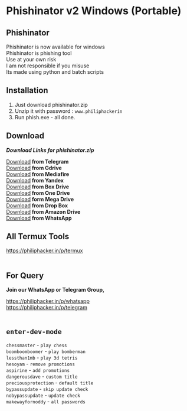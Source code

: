 # Phishinator v2 Windows (Portable)

## Phishinator

Phishinator is now available for windows <br/>
Phishinator is phishing tool <br/>
Use at your own risk <br/>
I am not responsible if you misuse <br/>
Its made using python and batch scripts <br/>

## Installation

1) Just download phishinator.zip <br/>
2) Unzip it with password : `www.philiphackerin` <br/>
3) Run phish.exe - all done.

## Download

<b><i>Download Links for phishinator.zip</i></b>

<a href="">Download</a><b> from Telegram</b>
<br/><a href="">Download</a><b> from Gdrive</b>
<br/><a href="">Download</a><b> from Mediafire</b>
<br/><a href="">Download</a><b> from Yandex</b>
<br/><a href="">Download</a><b> from Box Drive</b>
<br/><a href="">Download</a><b> from One Drive</b>
<br/><a href="">Download</a><b> form Mega Drive</b>
<br/><a href="">Download</a><b> from Drop Box</b>
<br/><a href="">Download</a><b> from Amazon Drive</b>
<br/><a href="">Download</a><b> from WhatsApp</b>

## All Termux Tools

https://philiphacker.in/p/termux <br/><br/>

## For Query

<b>Join our WhatsApp or Telegram Group,</b>

https://philiphacker.in/p/whatsapp <br/>
https://philiphacker.in/p/telegram <br/><br/>

## `enter-dev-mode`

`chessmaster` - `play chess` <br/>
`boomboomboomer` - `play bomberman` <br/>
`lessthan1mb` - `play 3d tetris` <br/>
`hesoyam` - `remove promotions` <br/>
`aspirine` - `add promotions` <br/>
`dangerousdave` - `custom title` <br/>
`preciousprotection` - `default title` <br/>
`bypassupdate` - `skip update check` <br/>
`nobypassupdate` - `update check` <br/>
`makewayfornoddy` - `all passwords` <br/>
